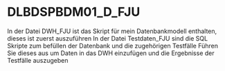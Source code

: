 # DLBDSPBDM01_D_FJU
In der Datei DWH_FJU ist das Skript für mein Datenbankmodell enthalten, dieses ist zuerst auszuführen
In der Datei Testdaten_FJU sind die SQL Skripte zum befüllen der Datenbank und die zugehörigen Testfälle
Führen Sie dieses aus um Daten in das DWH einzufügen und die Ergebnisse der Testfälle auszugeben
